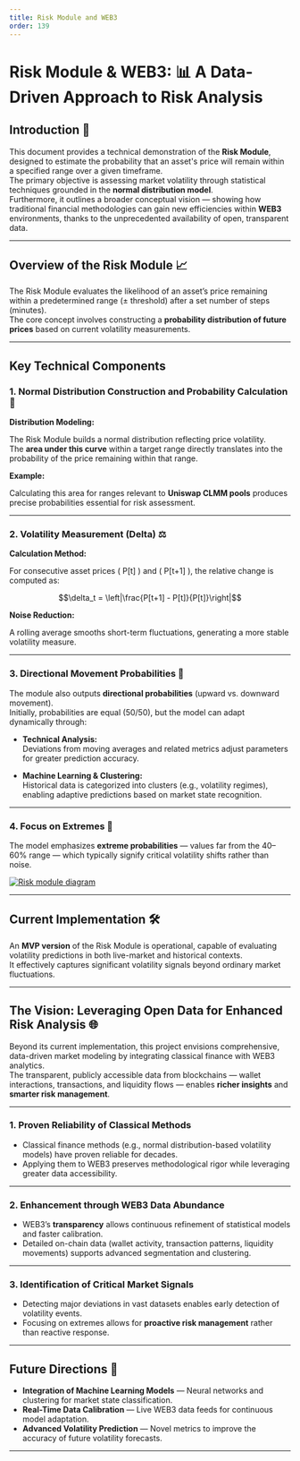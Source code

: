 ```yaml
---
title: Risk Module and WEB3
order: 139
---
```


# Risk Module & WEB3: 📊 A Data-Driven Approach to Risk Analysis

## Introduction 🚀

This document provides a technical demonstration of the **Risk Module**, designed to estimate the probability that an asset's price will remain within a specified range over a given timeframe.  
The primary objective is assessing market volatility through statistical techniques grounded in the **normal distribution model**.  
Furthermore, it outlines a broader conceptual vision — showing how traditional financial methodologies can gain new efficiencies within **WEB3** environments, thanks to the unprecedented availability of open, transparent data.

---

## Overview of the Risk Module 📈

The Risk Module evaluates the likelihood of an asset’s price remaining within a predetermined range (± threshold) after a set number of steps (minutes).  
The core concept involves constructing a **probability distribution of future prices** based on current volatility measurements.

---

## Key Technical Components

### 1. Normal Distribution Construction and Probability Calculation 🔔

**Distribution Modeling:**

The Risk Module builds a normal distribution reflecting price volatility.  
The **area under this curve** within a target range directly translates into the probability of the price remaining within that range.

**Example:**

Calculating this area for ranges relevant to **Uniswap CLMM pools** produces precise probabilities essential for risk assessment.

---

### 2. Volatility Measurement (Delta) ⚖️

**Calculation Method:**

For consecutive asset prices \( P[t] \) and \( P[t+1] \), the relative change is computed as:

```math
\delta_t = \left|\frac{P[t+1] - P[t]}{P[t]}\right|
```

**Noise Reduction:**

A rolling average smooths short-term fluctuations, generating a more stable volatility measure.

---

### 3. Directional Movement Probabilities 🔄

The module also outputs **directional probabilities** (upward vs. downward movement).  
Initially, probabilities are equal (50/50), but the model can adapt dynamically through:

- **Technical Analysis:**  
  Deviations from moving averages and related metrics adjust parameters for greater prediction accuracy.

- **Machine Learning & Clustering:**  
  Historical data is categorized into clusters (e.g., volatility regimes), enabling adaptive predictions based on market state recognition.

---

### 4. Focus on Extremes 🚩

The model emphasizes **extreme probabilities** — values far from the 40–60% range — which typically signify critical volatility shifts rather than noise.

[![Risk module diagram](~/static/Group_1.png)](~/static/Group_1.png)

---

## Current Implementation 🛠️

An **MVP version** of the Risk Module is operational, capable of evaluating volatility predictions in both live-market and historical contexts.  
It effectively captures significant volatility signals beyond ordinary market fluctuations.

---

## The Vision: Leveraging Open Data for Enhanced Risk Analysis 🌐

Beyond its current implementation, this project envisions comprehensive, data-driven market modeling by integrating classical finance with WEB3 analytics.  
The transparent, publicly accessible data from blockchains — wallet interactions, transactions, and liquidity flows — enables **richer insights** and **smarter risk management**.

---

### 1. Proven Reliability of Classical Methods

- Classical finance methods (e.g., normal distribution-based volatility models) have proven reliable for decades.  
- Applying them to WEB3 preserves methodological rigor while leveraging greater data accessibility.

---

### 2. Enhancement through WEB3 Data Abundance

- WEB3’s **transparency** allows continuous refinement of statistical models and faster calibration.  
- Detailed on-chain data (wallet activity, transaction patterns, liquidity movements) supports advanced segmentation and clustering.

---

### 3. Identification of Critical Market Signals

- Detecting major deviations in vast datasets enables early detection of volatility events.  
- Focusing on extremes allows for **proactive risk management** rather than reactive response.

---

## Future Directions 🚀

- **Integration of Machine Learning Models** — Neural networks and clustering for market state classification.  
- **Real-Time Data Calibration** — Live WEB3 data feeds for continuous model adaptation.  
- **Advanced Volatility Prediction** — Novel metrics to improve the accuracy of future volatility forecasts.

---